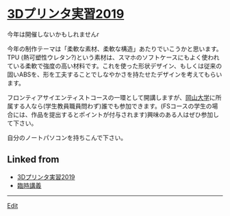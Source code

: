 ---
---
# [3Dプリンタ実習2019](3Dプリンタ実習2019)

今年は開催しないかもしれませんr



今年の制作テーマは「柔軟な素材、柔軟な構造」あたりでいこうかと思います。TPU (熱可塑性ウレタン?)という素材は、スマホのソフトケースにもよく使われている柔軟で強度の高い材料です。これを使った形状デザイン、もしくは従来の固いABSを、形を工夫することでしなやかさを持たせたデザインを考えてもらいます。



フロンティアサイエンティストコースの一環として開講しますが、[岡山大学](岡山大学)に所属する人なら(学生教員職員問わず)誰でも参加できます。(FSコースの学生の場合には、作品を提出するとポイントが付与されます)興味のある人はぜひ参加して下さい。



自分のノートパソコンを持ちこんで下さい。





## Linked from

* [3Dプリンタ実習2019](3Dプリンタ実習2019.md)
* [臨時講義](臨時講義.md)


----
[Edit](https://github.com/vitroid/vitroid.github.io/edit/master/MD/3Dプリンタ実習2019.md)
